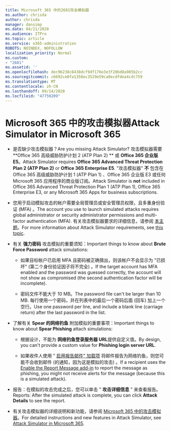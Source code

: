 ```yaml
---
title: Microsoft 365 中的2681攻击模拟器
ms.author: chrisda
author: chrisda
manager: dansimp
ms.date: 04/21/2020
ms.audience: ITPro
ms.topic: article
ms.service: o365-administration
ROBOTS: NOINDEX, NOFOLLOW
localization_priority: Normal
ms.custom:
- "2681"
ms.assetid: ''
ms.openlocfilehash: dec96238c8438dcf9df176e3e3f20bd8a985b2cc
ms.sourcegitcommit: c6692ce0fa1358ec3529e59ca0ecdfdea4cdc759
ms.translationtype: MT
ms.contentlocale: zh-CN
ms.lasthandoff: 09/14/2020
ms.locfileid: "47759209"
---
```

# <a name="attack-simulator-in-microsoft-365"></a><span data-ttu-id="7b015-102">Microsoft 365 中的攻击模拟器</span><span class="sxs-lookup"><span data-stu-id="7b015-102">Attack Simulator in Microsoft 365</span></span>

- <span data-ttu-id="7b015-103">是否缺少攻击模拟器？</span><span class="sxs-lookup"><span data-stu-id="7b015-103">Are you missing Attack Simulator?</span></span> <span data-ttu-id="7b015-104">攻击模拟器需要 \*\*Office 365 高级威胁防护计划 2 (ATP Plan 2) \*\* 或 **Office 365 企业版 E5**。</span><span class="sxs-lookup"><span data-stu-id="7b015-104">Attack Simulator requires **Office 365 Advanced Threat Protection Plan 2 (ATP Plan 2)** or **Office 365 Enterprise E5**.</span></span> <span data-ttu-id="7b015-105">"攻击模拟器" **不** 包含在 Office 365 高级威胁防护计划 1 (ATP Plan 1) 、Office 365 企业版 E3 或任何 Microsoft 365 应用程序的商业版订阅。</span><span class="sxs-lookup"><span data-stu-id="7b015-105">Attack Simulator is **not** included in Office 365 Advanced Threat Protection Plan 1 (ATP Plan 1), Office 365 Enterprise E3, or any Microsoft 365 Apps for business subscriptions.</span></span>

- <span data-ttu-id="7b015-106">您用于启动模拟攻击的帐户需要全局管理员或安全管理员权限，且多重身份验证 (MFA) 。</span><span class="sxs-lookup"><span data-stu-id="7b015-106">The account you use to launch simulated attacks requires global administrator or security administrator permissions and multi-factor authentication (MFA).</span></span> <span data-ttu-id="7b015-107">有关攻击模拟器要求的详细信息，请参阅 [本主题](https://docs.microsoft.com/microsoft-365/security/office-365-security/attack-simulator)。</span><span class="sxs-lookup"><span data-stu-id="7b015-107">For more information about Attack Simulator requirements, see [this topic](https://docs.microsoft.com/microsoft-365/security/office-365-security/attack-simulator).</span></span>

- <span data-ttu-id="7b015-108">有关 **强力密码** 攻击模拟的重要须知：</span><span class="sxs-lookup"><span data-stu-id="7b015-108">Important things to know about **Brute Force Password** attack simulations:</span></span>

  - <span data-ttu-id="7b015-109">如果目标帐户已启用 MFA 且密码被正确猜出，则该帐户不会显示为 "已损坏" (第二个身份验证因子将不完全) 。</span><span class="sxs-lookup"><span data-stu-id="7b015-109">If the target account has MFA enabled and the password was guessed correctly, the account will not show as compromised (the second authentication factor will be incomplete).</span></span>

  - <span data-ttu-id="7b015-110">密码文件不能大于 10 MB。</span><span class="sxs-lookup"><span data-stu-id="7b015-110">The password file can't be larger than 10 MB.</span></span> <span data-ttu-id="7b015-111">每行使用一个密码，并在列表中的最后一个密码后面 (回车) 加上一个空行。</span><span class="sxs-lookup"><span data-stu-id="7b015-111">Use one password per line, and include a blank line (carriage return) after the last password in the list.</span></span>

- <span data-ttu-id="7b015-112">了解有关 **Spear 的网络钓鱼** 附加模拟的重要事项：</span><span class="sxs-lookup"><span data-stu-id="7b015-112">Important things to know about **Spear Phishing** attach simulations:</span></span>

  - <span data-ttu-id="7b015-113">根据设计，不能为 **网络钓鱼登录服务器 URL**提供自定义值。</span><span class="sxs-lookup"><span data-stu-id="7b015-113">By design, you can't provide a custom value for **Phishing login server URL**.</span></span>

  - <span data-ttu-id="7b015-114">如果收件人使用 " [启用报告邮件" 加载项](https://docs.microsoft.com/microsoft-365/security/office-365-security/enable-the-report-message-add-in) 将邮件报告为网络钓鱼，则您可能不会收到邮件 (的通知，因为这是模拟的攻击) 。</span><span class="sxs-lookup"><span data-stu-id="7b015-114">If a recipient uses the [Enable the Report Message add-in](https://docs.microsoft.com/microsoft-365/security/office-365-security/enable-the-report-message-add-in) to report the message as phishing, you might not receive alerts for the message (because this is a simulated attack).</span></span>

- <span data-ttu-id="7b015-115">报告：在模拟的攻击完成之后，您可以单击 " **攻击详细信息** " 来查看报告。</span><span class="sxs-lookup"><span data-stu-id="7b015-115">Reports: After the simulated attack is complete, you can click **Attack Details** to see the report.</span></span>

- <span data-ttu-id="7b015-116">有关攻击模拟器的详细说明和新功能，请参阅 [Microsoft 365 中的攻击模拟器](https://docs.microsoft.com/microsoft-365/security/office-365-security/attack-simulator)。</span><span class="sxs-lookup"><span data-stu-id="7b015-116">For detailed instructions and new features in Attack Simulator, see [Attack Simulator in Microsoft 365](https://docs.microsoft.com/microsoft-365/security/office-365-security/attack-simulator).</span></span>
